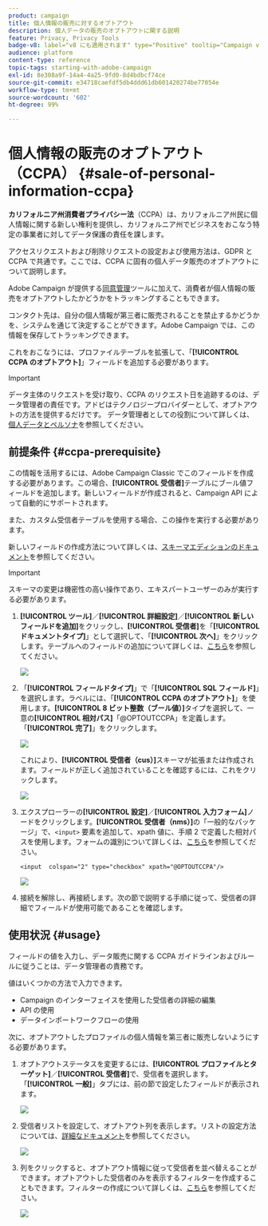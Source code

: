 ```yaml
---
product: campaign
title: 個人情報の販売に対するオプトアウト
description: 個人データの販売のオプトアウトに関する説明
feature: Privacy, Privacy Tools
badge-v8: label="v8 にも適用されます" type="Positive" tooltip="Campaign v8 にも適用されます"
audience: platform
content-type: reference
topic-tags: starting-with-adobe-campaign
exl-id: 8e308a9f-14a4-4a25-9fd0-8d4bdbcf74ce
source-git-commit: e34718caefdf5db4ddd61db601420274be77054e
workflow-type: tm+mt
source-wordcount: '602'
ht-degree: 99%

---
```


# 個人情報の販売のオプトアウト（CCPA） {#sale-of-personal-information-ccpa}



**カリフォルニア州消費者プライバシー法**（CCPA）は、カリフォルニア州民に個人情報に関する新しい権利を提供し、カリフォルニア州でビジネスをおこなう特定の事業者に対してデータ保護の責任を課します。

アクセスリクエストおよび削除リクエストの設定および使用方法は、GDPR と CCPA で共通です。ここでは、CCPA に固有の個人データ販売のオプトアウトについて説明します。

Adobe Campaign が提供する[同意管理](privacy-management.md#consent-management)ツールに加えて、消費者が個人情報の販売をオプトアウトしたかどうかをトラッキングすることもできます。

コンタクト先は、自分の個人情報が第三者に販売されることを禁止するかどうかを、システムを通じて決定することができます。Adobe Campaign では、この情報を保存してトラッキングできます。

これをおこなうには、プロファイルテーブルを拡張して、「**[!UICONTROL CCPA のオプトアウト]**」フィールドを追加する必要があります。

>[!IMPORTANT]
>
>データ主体のリクエストを受け取り、CCPA のリクエスト日を追跡するのは、データ管理者の責任です。アドビはテクノロジープロバイダーとして、オプトアウトの方法を提供するだけです。 データ管理者としての役割について詳しくは、[個人データとペルソナ](privacy-and-recommendations.md#personal-data)を参照してください。

## 前提条件 {#ccpa-prerequisite}

この情報を活用するには、Adobe Campaign Classic でこのフィールドを作成する必要があります。この場合、**[!UICONTROL 受信者]**&#x200B;テーブルにブール値フィールドを追加します。新しいフィールドが作成されると、Campaign API によって自動的にサポートされます。

また、カスタム受信者テーブルを使用する場合、この操作を実行する必要があります。

新しいフィールドの作成方法について詳しくは、[スキーマエディションのドキュメント](../../configuration/using/about-schema-edition.md)を参照してください。

>[!IMPORTANT]
>
>スキーマの変更は機密性の高い操作であり、エキスパートユーザーのみが実行する必要があります。

1. **[!UICONTROL ツール]**／**[!UICONTROL 詳細設定]**／**[!UICONTROL 新しいフィールドを追加]**&#x200B;をクリックし、**[!UICONTROL 受信者]**&#x200B;を「**[!UICONTROL ドキュメントタイプ]**」として選択して、「**[!UICONTROL 次へ]**」をクリックします。テーブルへのフィールドの追加について詳しくは、[こちら](../../configuration/using/new-field-wizard.md)を参照してください。

   ![](assets/privacy-ccpa-1.png)

1. 「**[!UICONTROL フィールドタイプ]**」で「**[!UICONTROL SQL フィールド]**」を選択します。ラベルには、「**[!UICONTROL CCPA のオプトアウト]**」を使用します。**[!UICONTROL 8 ビット整数（ブール値）]**&#x200B;タイプを選択して、一意の&#x200B;**[!UICONTROL 相対パス]**「@OPTOUTCCPA」を定義します。「**[!UICONTROL 完了]**」をクリックします。

   ![](assets/privacy-ccpa-2.png)

   これにより、**[!UICONTROL 受信者（cus）]**&#x200B;スキーマが拡張または作成されます。フィールドが正しく追加されていることを確認するには、これをクリックします。

   ![](assets/privacy-ccpa-3.png)

1. エクスプローラーの&#x200B;**[!UICONTROL 設定]**／**[!UICONTROL 入力フォーム]**&#x200B;ノードをクリックします。**[!UICONTROL 受信者（nms）]**&#x200B;の「一般的なパッケージ」で、`<input>` 要素を追加して、xpath 値に、手順 2 で定義した相対パスを使用します。フォームの識別について詳しくは、[こちら](../../configuration/using/identifying-a-form.md)を参照してください。

   ```
   <input  colspan="2" type="checkbox" xpath="@OPTOUTCCPA"/>
   ```

   ![](assets/privacy-ccpa-4.png)

1. 接続を解除し、再接続します。次の節で説明する手順に従って、受信者の詳細でフィールドが使用可能であることを確認します。

## 使用状況 {#usage}

フィールドの値を入力し、データ販売に関する CCPA ガイドラインおよびルールに従うことは、データ管理者の責務です。

値はいくつかの方法で入力できます。

* Campaign のインターフェイスを使用した受信者の詳細の編集
* API の使用
* データインポートワークフローの使用

次に、オプトアウトしたプロファイルの個人情報を第三者に販売しないようにする必要があります。

1. オプトアウトステータスを変更するには、**[!UICONTROL プロファイルとターゲット]**／**[!UICONTROL 受信者]**&#x200B;で、受信者を選択します。「**[!UICONTROL 一般]**」タブには、前の節で設定したフィールドが表示されます。

   ![](assets/privacy-ccpa-5.png)

1. 受信者リストを設定して、オプトアウト列を表示します。リストの設定方法については、[詳細なドキュメント](../../platform/using/adobe-campaign-workspace.md#configuring-lists)を参照してください。

   ![](assets/privacy-ccpa-6.png)

1. 列をクリックすると、オプトアウト情報に従って受信者を並べ替えることができます。オプトアウトした受信者のみを表示するフィルターを作成することもできます。フィルターの作成について詳しくは、[こちら](../../platform/using/creating-filters.md)を参照してください。

   ![](assets/privacy-ccpa-7.png)
